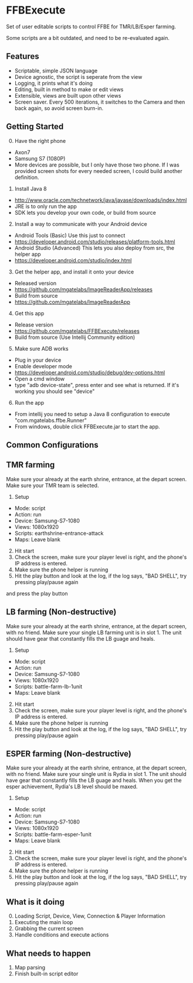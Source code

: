 # FFBExecute
Set of user editable scripts to control FFBE for TMR/LB/Esper farming.

Some scripts are a bit outdated, and need to be re-evaluated again.

## Features
* Scriptable, simple JSON language
* Device agnostic, the script is seperate from the view
* Logging, it prints what it's doing
* Editing, built in method to make or edit views
* Extensible, views are built upon other views
* Screen saver.  Every 500 iterations, it switches to the Camera and then back again, so avoid screen burn-in.

## Getting Started

0. Have the right phone
* Axon7
* Samsung S7 (1080P)
* More devices are possible, but I only have those two phone.  If I was provided screen shots for every needed screen, I could build another definition.
1. Install Java 8
* http://www.oracle.com/technetwork/java/javase/downloads/index.html
* JRE is to only run the app
* SDK lets you develop your own code, or build from source
2. Install a way to communicate with your Android device
* Android Tools (Basic) Use this just to connect
* https://developer.android.com/studio/releases/platform-tools.html
* Android Studio (Advanced) This lets you also deploy from src, the helper app
* https://developer.android.com/studio/index.html
3. Get the helper app, and install it onto your device
* Released version
* https://github.com/mgatelabs/ImageReaderApp/releases
* Build from source
* https://github.com/mgatelabs/ImageReaderApp
4. Get this app
* Release version
* https://github.com/mgatelabs/FFBExecute/releases
* Build from source (Use Intellij Community edition)
5. Make sure ADB works
* Plug in your device
* Enable developer mode
* https://developer.android.com/studio/debug/dev-options.html
* Open a cmd window
* type "adb device-state", press enter and see what is returned.  If it's working you should see "device"
6. Run the app
* From intellij you need to setup a Java 8 configuration to execute "com.mgatelabs.ffbe.Runner"
* From windows, double click FFBExecute.jar to start the app.

## Common Configurations

## TMR farming
Make sure your already at the earth shrine, entrance, at the depart screen.  Make sure your TMR team is selected.

1. Setup
* Mode: script
* Action: run
* Device: Samsung-S7-1080
* Views: 1080x1920
* Scripts: earthshrine-entrance-attack
* Maps: Leave blank
2. Hit start
3. Check the screen, make sure your player level is right, and the phone's IP address is entered.
4. Make sure the phone helper is running
5. Hit the play button and look at the log, if the log says, "BAD SHELL", try pressing play/pause again

 and press the play button

## LB farming (Non-destructive)
Make sure your already at the earth shrine, entrance, at the depart screen, with no friend.  Make sure your single LB farming unit is in slot 1.  The unit should have gear that constantly fills the LB guage and heals.

1. Setup
* Mode: script
* Action: run
* Device: Samsung-S7-1080
* Views: 1080x1920
* Scripts: battle-farm-lb-1unit
* Maps: Leave blank
2. Hit start
3. Check the screen, make sure your player level is right, and the phone's IP address is entered.
4. Make sure the phone helper is running
5. Hit the play button and look at the log, if the log says, "BAD SHELL", try pressing play/pause again

## ESPER farming (Non-destructive)
Make sure your already at the earth shrine, entrance, at the depart screen, with no friend.  Make sure your single unit is Rydia in slot 1.  The unit should have gear that constantly fills the LB guage and heals.  When you get the esper achievement, Rydia's LB level should be maxed.

1. Setup
* Mode: script
* Action: run
* Device: Samsung-S7-1080
* Views: 1080x1920
* Scripts: battle-farm-esper-1unit
* Maps: Leave blank
2. Hit start
3. Check the screen, make sure your player level is right, and the phone's IP address is entered.
4. Make sure the phone helper is running
5. Hit the play button and look at the log, if the log says, "BAD SHELL", try pressing play/pause again

## What is it doing

0. Loading Script, Device, View, Connection & Player Information
1. Executing the main loop
2. Grabbing the current screen
3. Handle conditions and execute actions

## What needs to happen

1. Map parsing
2. Finish built-in script editor
